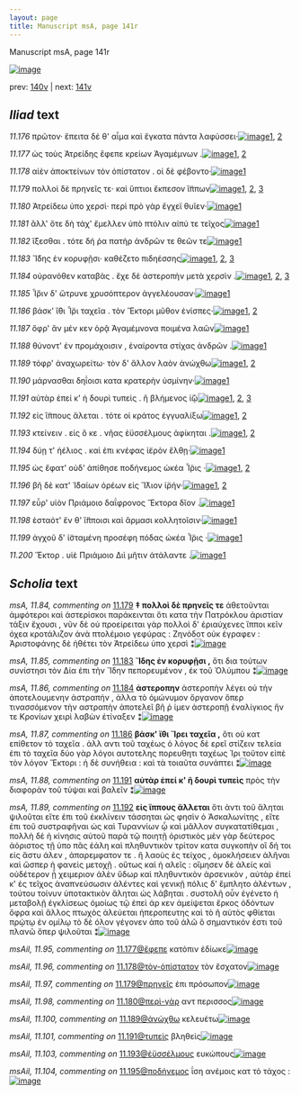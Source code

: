 ```yaml
---
layout: page
title: Manuscript msA, page 141r
---
```


Manuscript msA, page 141r

[![image](http://www.homermultitext.org/iipsrv?OBJ=IIP,1.0&FIF=/project/homer/pyramidal/deepzoom/hmt/vaimg/2017a/VA141RN_0313.tif&WID=100&CVT=JPEG)](http://www.homermultitext.org/ict2/?urn=urn:cite2:hmt:vaimg.2017a:VA141RN_0313)

prev:  [140v](../140v) | next:  [141v](../141v)

## *Iliad* text

*11.176* <a id="11.176"/> πρῶτον· ἔπειτα δέ θ' αἷμα καὶ ἔγκατα πάντα λαφύσσει·[![image](http://www.homermultitext.org/iipsrv?OBJ=IIP,1.0&FIF=/project/homer/pyramidal/deepzoom/hmt/vaimg/2017a/VA141RN_0313.tif&RGN=0.17,0.2027,0.447,0.027&WID=1000&CVT=JPEG)](http://www.homermultitext.org/ict2/?urn=urn:cite2:hmt:vaimg.2017a:VA141RN_0313@0.17,0.2027,0.447,0.027)[1](#msAim_11.21), [2](#msA_11.164)

*11.177* <a id="11.177"/> ὡς τοὺς Ἀτρείδης ἔφεπε κρείων Ἀγαμέμνων .[![image](http://www.homermultitext.org/iipsrv?OBJ=IIP,1.0&FIF=/project/homer/pyramidal/deepzoom/hmt/vaimg/2017a/VA141RN_0313.tif&RGN=0.167,0.2222,0.403,0.0263&WID=1000&CVT=JPEG)](http://www.homermultitext.org/ict2/?urn=urn:cite2:hmt:vaimg.2017a:VA141RN_0313@0.167,0.2222,0.403,0.0263)[1](#msAil_11.95), [2](#msA_11.164)

*11.178* <a id="11.178"/> αἰὲν ἀποκτείνων τὸν ὀπίστατον . οἱ δὲ φέβοντο·[![image](http://www.homermultitext.org/iipsrv?OBJ=IIP,1.0&FIF=/project/homer/pyramidal/deepzoom/hmt/vaimg/2017a/VA141RN_0313.tif&RGN=0.173,0.244,0.407,0.024&WID=1000&CVT=JPEG)](http://www.homermultitext.org/ict2/?urn=urn:cite2:hmt:vaimg.2017a:VA141RN_0313@0.173,0.244,0.407,0.024)[1](#msA_11.164)

*11.179* <a id="11.179"/> πολλοὶ δὲ πρηνεῖς τε· καὶ ὕπτιοι ἔκπεσον ἵ̈ππων[![image](http://www.homermultitext.org/iipsrv?OBJ=IIP,1.0&FIF=/project/homer/pyramidal/deepzoom/hmt/vaimg/2017a/VA141RN_0313.tif&RGN=0.165,0.2605,0.433,0.0263&WID=1000&CVT=JPEG)](http://www.homermultitext.org/ict2/?urn=urn:cite2:hmt:vaimg.2017a:VA141RN_0313@0.165,0.2605,0.433,0.0263)[1](#msA_11.84), [2](#msAil_11.97), [3](#msA_11.164)

*11.180* <a id="11.180"/> Ἀτρείδεω ὑπο χερσὶ· περὶ πρὸ γὰρ ἔγχεϊ θυῖεν·[![image](http://www.homermultitext.org/iipsrv?OBJ=IIP,1.0&FIF=/project/homer/pyramidal/deepzoom/hmt/vaimg/2017a/VA141RN_0313.tif&RGN=0.171,0.2793,0.407,0.027&WID=1000&CVT=JPEG)](http://www.homermultitext.org/ict2/?urn=urn:cite2:hmt:vaimg.2017a:VA141RN_0313@0.171,0.2793,0.407,0.027)[1](#msA_11.164)

*11.181* <a id="11.181"/> ἂλλ' ὅτε δὴ τάχ' ἔμελλεν ὑπὸ πτόλιν αἰπύ τε τεῖχος[![image](http://www.homermultitext.org/iipsrv?OBJ=IIP,1.0&FIF=/project/homer/pyramidal/deepzoom/hmt/vaimg/2017a/VA141RN_0313.tif&RGN=0.166,0.2973,0.43,0.03&WID=1000&CVT=JPEG)](http://www.homermultitext.org/ict2/?urn=urn:cite2:hmt:vaimg.2017a:VA141RN_0313@0.166,0.2973,0.43,0.03)[1](#msA_11.164)

*11.182* <a id="11.182"/> ἵ̈ξεσθαι . τότε δή ῥα πατὴρ ἀνδρῶν τε θεῶν τε[![image](http://www.homermultitext.org/iipsrv?OBJ=IIP,1.0&FIF=/project/homer/pyramidal/deepzoom/hmt/vaimg/2017a/VA141RN_0313.tif&RGN=0.165,0.3168,0.395,0.0278&WID=1000&CVT=JPEG)](http://www.homermultitext.org/ict2/?urn=urn:cite2:hmt:vaimg.2017a:VA141RN_0313@0.165,0.3168,0.395,0.0278)[1](#msA_11.164)

*11.183* <a id="11.183"/> Ἴ̈δης ἐν κορυφῇσι· καθέζετο πιδηέσσης[![image](http://www.homermultitext.org/iipsrv?OBJ=IIP,1.0&FIF=/project/homer/pyramidal/deepzoom/hmt/vaimg/2017a/VA141RN_0313.tif&RGN=0.166,0.3363,0.379,0.0248&WID=1000&CVT=JPEG)](http://www.homermultitext.org/ict2/?urn=urn:cite2:hmt:vaimg.2017a:VA141RN_0313@0.166,0.3363,0.379,0.0248)[1](#msAil_11.99), [2](#msA_11.85), [3](#msA_11.164)

*11.184* <a id="11.184"/> οὐρανόθεν καταβὰς . ἔχε δὲ ἀστεροπὴν μετὰ χερσὶν .[![image](http://www.homermultitext.org/iipsrv?OBJ=IIP,1.0&FIF=/project/homer/pyramidal/deepzoom/hmt/vaimg/2017a/VA141RN_0313.tif&RGN=0.17,0.3536,0.428,0.033&WID=1000&CVT=JPEG)](http://www.homermultitext.org/ict2/?urn=urn:cite2:hmt:vaimg.2017a:VA141RN_0313@0.17,0.3536,0.428,0.033)[1](#msAim_11.22), [2](#msA_11.164), [3](#msA_11.86)

*11.185* <a id="11.185"/> Ἶ̈̈ριν δ' ὤτρυνε χρυσόπτερον ἀγγελέουσαν·[![image](http://www.homermultitext.org/iipsrv?OBJ=IIP,1.0&FIF=/project/homer/pyramidal/deepzoom/hmt/vaimg/2017a/VA141RN_0313.tif&RGN=0.167,0.3769,0.368,0.0233&WID=1000&CVT=JPEG)](http://www.homermultitext.org/ict2/?urn=urn:cite2:hmt:vaimg.2017a:VA141RN_0313@0.167,0.3769,0.368,0.0233)[1](#msA_11.164)

*11.186* <a id="11.186"/> βάσκ' ἴ̈θι Ἶ̈ρι ταχεῖα . τὸν Ἕκτορι μῦθον ἐνίσπες·[![image](http://www.homermultitext.org/iipsrv?OBJ=IIP,1.0&FIF=/project/homer/pyramidal/deepzoom/hmt/vaimg/2017a/VA141RN_0313.tif&RGN=0.165,0.3941,0.426,0.0263&WID=1000&CVT=JPEG)](http://www.homermultitext.org/ict2/?urn=urn:cite2:hmt:vaimg.2017a:VA141RN_0313@0.165,0.3941,0.426,0.0263)[1](#msA_11.87), [2](#msA_11.164)

*11.187* <a id="11.187"/> ὄφρ' ἂν μέν κεν ὁρᾷ Ἀγαμέμνονα ποιμένα λαῶν[![image](http://www.homermultitext.org/iipsrv?OBJ=IIP,1.0&FIF=/project/homer/pyramidal/deepzoom/hmt/vaimg/2017a/VA141RN_0313.tif&RGN=0.16,0.4114,0.428,0.0308&WID=1000&CVT=JPEG)](http://www.homermultitext.org/ict2/?urn=urn:cite2:hmt:vaimg.2017a:VA141RN_0313@0.16,0.4114,0.428,0.0308)[1](#msA_11.164)

*11.188* <a id="11.188"/> θύνοντ' ἐν προμάχοισιν , ἐναίροντα στίχας ἀνδρῶν .[![image](http://www.homermultitext.org/iipsrv?OBJ=IIP,1.0&FIF=/project/homer/pyramidal/deepzoom/hmt/vaimg/2017a/VA141RN_0313.tif&RGN=0.161,0.4317,0.446,0.0323&WID=1000&CVT=JPEG)](http://www.homermultitext.org/ict2/?urn=urn:cite2:hmt:vaimg.2017a:VA141RN_0313@0.161,0.4317,0.446,0.0323)[1](#msA_11.164)

*11.189* <a id="11.189"/> τόφρ' ἀναχωρείτω· τὸν δ' ἄλλον λαὸν ἀνώχθω[![image](http://www.homermultitext.org/iipsrv?OBJ=IIP,1.0&FIF=/project/homer/pyramidal/deepzoom/hmt/vaimg/2017a/VA141RN_0313.tif&RGN=0.156,0.4535,0.423,0.0248&WID=1000&CVT=JPEG)](http://www.homermultitext.org/ict2/?urn=urn:cite2:hmt:vaimg.2017a:VA141RN_0313@0.156,0.4535,0.423,0.0248)[1](#msAil_11.100), [2](#msA_11.164)

*11.190* <a id="11.190"/> μάρνασθαι δηΐοισι κατα κρατερὴν ὑσμίνην·[![image](http://www.homermultitext.org/iipsrv?OBJ=IIP,1.0&FIF=/project/homer/pyramidal/deepzoom/hmt/vaimg/2017a/VA141RN_0313.tif&RGN=0.168,0.4707,0.418,0.0255&WID=1000&CVT=JPEG)](http://www.homermultitext.org/ict2/?urn=urn:cite2:hmt:vaimg.2017a:VA141RN_0313@0.168,0.4707,0.418,0.0255)[1](#msA_11.164)

*11.191* <a id="11.191"/> αὐτὰρ ἐπεί κ' ἠ δουρὶ τυπεὶς . ἢ βλήμενος ἰ̈ῷ[![image](http://www.homermultitext.org/iipsrv?OBJ=IIP,1.0&FIF=/project/homer/pyramidal/deepzoom/hmt/vaimg/2017a/VA141RN_0313.tif&RGN=0.165,0.4895,0.393,0.0278&WID=1000&CVT=JPEG)](http://www.homermultitext.org/ict2/?urn=urn:cite2:hmt:vaimg.2017a:VA141RN_0313@0.165,0.4895,0.393,0.0278)[1](#msA_11.88), [2](#msAil_11.101), [3](#msA_11.164)

*11.192* <a id="11.192"/> εἰς ἵ̈ππους ἄλεται . τότε οἱ κράτος ἐγγυαλίξω[![image](http://www.homermultitext.org/iipsrv?OBJ=IIP,1.0&FIF=/project/homer/pyramidal/deepzoom/hmt/vaimg/2017a/VA141RN_0313.tif&RGN=0.166,0.509,0.393,0.0293&WID=1000&CVT=JPEG)](http://www.homermultitext.org/ict2/?urn=urn:cite2:hmt:vaimg.2017a:VA141RN_0313@0.166,0.509,0.393,0.0293)[1](#msA_11.89), [2](#msA_11.164)

*11.193* <a id="11.193"/> κτείνειν . εἰς ὅ κε . νῆας ἐϋσσέλμους ἀφίκηται .[![image](http://www.homermultitext.org/iipsrv?OBJ=IIP,1.0&FIF=/project/homer/pyramidal/deepzoom/hmt/vaimg/2017a/VA141RN_0313.tif&RGN=0.168,0.53,0.42,0.0285&WID=1000&CVT=JPEG)](http://www.homermultitext.org/ict2/?urn=urn:cite2:hmt:vaimg.2017a:VA141RN_0313@0.168,0.53,0.42,0.0285)[1](#msAil_11.103), [2](#msA_11.164)

*11.194* <a id="11.194"/> δύῃ τ' ἠέλιος . καὶ ἐπι κνέφας ἱ̈ερὸν ἔλθῃ·[![image](http://www.homermultitext.org/iipsrv?OBJ=IIP,1.0&FIF=/project/homer/pyramidal/deepzoom/hmt/vaimg/2017a/VA141RN_0313.tif&RGN=0.167,0.5473,0.407,0.0278&WID=1000&CVT=JPEG)](http://www.homermultitext.org/ict2/?urn=urn:cite2:hmt:vaimg.2017a:VA141RN_0313@0.167,0.5473,0.407,0.0278)[1](#msA_11.164)

*11.195* <a id="11.195"/> ὡς ἔφατ' οὐδ' ἀπίθησε ποδήνεμος ὠκέα Ἶ̈ρις ·[![image](http://www.homermultitext.org/iipsrv?OBJ=IIP,1.0&FIF=/project/homer/pyramidal/deepzoom/hmt/vaimg/2017a/VA141RN_0313.tif&RGN=0.166,0.5631,0.431,0.027&WID=1000&CVT=JPEG)](http://www.homermultitext.org/ict2/?urn=urn:cite2:hmt:vaimg.2017a:VA141RN_0313@0.166,0.5631,0.431,0.027)[1](#msAil_11.104), [2](#msA_11.164)

*11.196* <a id="11.196"/> βῆ δὲ κατ' Ἰ̈δαίων ὀρέων εἰς Ἴ̈̈λιον ἱ̈ρήν·[![image](http://www.homermultitext.org/iipsrv?OBJ=IIP,1.0&FIF=/project/homer/pyramidal/deepzoom/hmt/vaimg/2017a/VA141RN_0313.tif&RGN=0.172,0.5841,0.37,0.0225&WID=1000&CVT=JPEG)](http://www.homermultitext.org/ict2/?urn=urn:cite2:hmt:vaimg.2017a:VA141RN_0313@0.172,0.5841,0.37,0.0225)[1](#msA_11.90), [2](#msA_11.164)

*11.197* <a id="11.197"/> εὗρ' υἱὸν Πριάμοιο δαΐφρονος Ἕκτορα δῖον .[![image](http://www.homermultitext.org/iipsrv?OBJ=IIP,1.0&FIF=/project/homer/pyramidal/deepzoom/hmt/vaimg/2017a/VA141RN_0313.tif&RGN=0.168,0.6014,0.396,0.0285&WID=1000&CVT=JPEG)](http://www.homermultitext.org/ict2/?urn=urn:cite2:hmt:vaimg.2017a:VA141RN_0313@0.168,0.6014,0.396,0.0285)[1](#msA_11.164)

*11.198* <a id="11.198"/> ἑσταότ' ἔν θ' ἵ̈̈πποισι καὶ ἅρμασι κολλητοῖσιν·[![image](http://www.homermultitext.org/iipsrv?OBJ=IIP,1.0&FIF=/project/homer/pyramidal/deepzoom/hmt/vaimg/2017a/VA141RN_0313.tif&RGN=0.17,0.6216,0.408,0.024&WID=1000&CVT=JPEG)](http://www.homermultitext.org/ict2/?urn=urn:cite2:hmt:vaimg.2017a:VA141RN_0313@0.17,0.6216,0.408,0.024)[1](#msA_11.164)

*11.199* <a id="11.199"/> ἀγχοῦ δ' ἱ̈σταμένη προσέφη πόδας ὠκέα Ἶ̈ρις ·[![image](http://www.homermultitext.org/iipsrv?OBJ=IIP,1.0&FIF=/project/homer/pyramidal/deepzoom/hmt/vaimg/2017a/VA141RN_0313.tif&RGN=0.167,0.6419,0.42,0.0248&WID=1000&CVT=JPEG)](http://www.homermultitext.org/ict2/?urn=urn:cite2:hmt:vaimg.2017a:VA141RN_0313@0.167,0.6419,0.42,0.0248)[1](#msA_11.164)

*11.200* <a id="11.200"/> Ἕκτορ . υἱὲ Πριάμοιο Διὶ μῆτιν ἀτάλαντε .[![image](http://www.homermultitext.org/iipsrv?OBJ=IIP,1.0&FIF=/project/homer/pyramidal/deepzoom/hmt/vaimg/2017a/VA141RN_0313.tif&RGN=0.157,0.6599,0.408,0.0248&WID=1000&CVT=JPEG)](http://www.homermultitext.org/ict2/?urn=urn:cite2:hmt:vaimg.2017a:VA141RN_0313@0.157,0.6599,0.408,0.0248)[1](#msA_11.164)

## *Scholia* text

*msA, 11.84, commenting on* [11.179](#11.179)  <a id="msA_11.84"/> **‡ πολλοὶ δὲ πρηνεῖς τε** ἀθετοῦνται ἀμφότεροι καὶ ἀστερίσκοι παράκεινται ὅτι κατα τὴν Πατρόκλου ἀριστίαν τάξιν ἔχουσι , νῦν δὲ οὐ προείρειται γὰρ πολλοὶ δ' ἐριαύχενες ἵπποι κεῖν όχεα κροτάλιζον ἀνὰ πτολέμοιο γεφύρας : Ζηνόδοτ οὐκ έγραφεν : Ἀριστοφάνης δὲ ἠθέτει τὸν Ἀτρείδεω ὑπο χερσὶ ⁑[![image](http://www.homermultitext.org/iipsrv?OBJ=IIP,1.0&FIF=/project/homer/pyramidal/deepzoom/hmt/vaimg/2017a/VA141RN_0313.tif&RGN=0.166,0.0938,0.625,0.0473&WID=1000&CVT=JPEG)](http://www.homermultitext.org/ict2/?urn=urn:cite2:hmt:vaimg.2017a:VA141RN_0313@0.166,0.0938,0.625,0.0473)

*msA, 11.85, commenting on* [11.183](#11.183)  <a id="msA_11.85"/> **Ἴδης ἐν κορυφῇσι ,** ὅτι δια τούτων συνίστησι τὸν Δία ἐπι τὴν Ἴδην πεπορευμένον , ἐκ τοῦ Ὀλύμπου ⁑[![image](http://www.homermultitext.org/iipsrv?OBJ=IIP,1.0&FIF=/project/homer/pyramidal/deepzoom/hmt/vaimg/2017a/VA141RN_0313.tif&RGN=0.183,0.1254,0.602,0.0308&WID=1000&CVT=JPEG)](http://www.homermultitext.org/ict2/?urn=urn:cite2:hmt:vaimg.2017a:VA141RN_0313@0.183,0.1254,0.602,0.0308)

*msA, 11.86, commenting on* [11.184](#11.184)  <a id="msA_11.86"/> **ἀστεροπην** ἀστεροπὴν λέγει οὐ τὴν ἀποτελουμενην ἀστραπήν , ἀλλα τὸ ὀμώνυμον ὄργανον ὅπερ τινασσόμενον τὴν αστραπὴν ἀποτελεῖ βῆ ῥ ίμεν ἀστεροπῇ ἐναλίγκιος ἥν τε Κρονίων χειρὶ λαβὼν ἐτίναξεν ⁑[![image](http://www.homermultitext.org/iipsrv?OBJ=IIP,1.0&FIF=/project/homer/pyramidal/deepzoom/hmt/vaimg/2017a/VA141RN_0313.tif&RGN=0.181,0.1396,0.603,0.045&WID=1000&CVT=JPEG)](http://www.homermultitext.org/ict2/?urn=urn:cite2:hmt:vaimg.2017a:VA141RN_0313@0.181,0.1396,0.603,0.045)

*msA, 11.87, commenting on* [11.186](#11.186)  <a id="msA_11.87"/> **βάσκ' ἴθι Ἴρει ταχεῖα ,** ὅτι οὐ κατ επίθετον τὸ ταχεῖα . ἀλλ αντι τοῦ ταχέως ὁ λόγος δὲ ερεῖ στίζειν τελεία ἐπι τὸ ταχεῖα δύο γὰρ λόγοι αυτοτελης πορευθητι ταχέως Ἰρι τοῦτον εἰπὲ τὸν λόγον Ἕκτορι : ἡ δὲ συνήθεια : καὶ τὰ τοιαῦτα συνάπτει ⁑[![image](http://www.homermultitext.org/iipsrv?OBJ=IIP,1.0&FIF=/project/homer/pyramidal/deepzoom/hmt/vaimg/2017a/VA141RN_0313.tif&RGN=0.592,0.3926,0.197,0.0961&WID=1000&CVT=JPEG)](http://www.homermultitext.org/ict2/?urn=urn:cite2:hmt:vaimg.2017a:VA141RN_0313@0.592,0.3926,0.197,0.0961)

*msA, 11.88, commenting on* [11.191](#11.191)  <a id="msA_11.88"/> **αὐτὰρ ἐπεί κ' ἢ δουρὶ τυπεὶς** πρὸς τὴν διαφορὰν τοῦ τύψαι καὶ βαλεῖν ⁑[![image](http://www.homermultitext.org/iipsrv?OBJ=IIP,1.0&FIF=/project/homer/pyramidal/deepzoom/hmt/vaimg/2017a/VA141RN_0313.tif&RGN=0.591,0.485,0.197,0.033&WID=1000&CVT=JPEG)](http://www.homermultitext.org/ict2/?urn=urn:cite2:hmt:vaimg.2017a:VA141RN_0313@0.591,0.485,0.197,0.033)

*msA, 11.89, commenting on* [11.192](#11.192)  <a id="msA_11.89"/> **εἰς ἵππους ἄλλεται** ὅτι ἀντι τοῦ ἅληται ψιλοῦται εἴτε ἐπι τοῦ ἐκκλίνειν τάσσηται ὡς φησὶν ὁ Ἀσκαλωνίτης , εἴτε ἐπι τοῦ συστραφῆναι ὡς καὶ Τυραννίων ᾧ καὶ μᾶλλον συγκατατίθεμαι , πολλὴ δὲ ἡ κίνησις αὐτοῦ παρὰ τῷ ποιητῇ ὁριστικὸς μὲν γὰρ δεύτερος ἀόριστος τῇ ὑπο πᾶς ἑάλη καὶ πληθυντικὸν τρίτον κατα συγκοπὴν οἳ δή τοι εἰς ἄστυ άλεν , ἀπαρεμφατον τε . ἣ λαοὺς ἐς τείχος , ὁμοκλήσειεν ἀλῆναι καὶ ὥσπερ ἡ φανεὶς μετοχῇ . οὕτως καὶ ἡ αλεῖς : οἴμησεν δὲ ἀλείς καὶ οὐδέτερον ᾖ χειμεριον ἀλὲν ὕδωρ καὶ πληθυντικὸν ἀρσενικὸν , αὐτὰρ ἐπεί κ' ἐς τεῖχος ἁναπνεύσωσιν ἀλέντες καὶ γενικῇ πόλις δ' ἔμπλητο ἀλέντων , τούτου τοίνυν ὑποτακτικὸν ἄληται ὡς λάβηται . συστολῆ οὖν ἐγένετο ἡ μεταβολῇ ἐγκλίσεως ὁμοίως τῷ ἐπεὶ άρ κεν ἀμείψεται ἔρκος ὀδόντων ὄφρα καὶ ἄλλος πτωχὸς ἀλεύεται ἠπεροπευτης καὶ τὸ ῆ αὐτὸς φθίεται πρῴτῳ ἐν ομίλῳ τὸ δὲ όλον γέγονεν ἀπο τοῦ ἀλῶ ὃ σημαντικόν ἐστι τοῦ πλανῶ ὅπερ ψιλοῦται ⁑[![image](http://www.homermultitext.org/iipsrv?OBJ=IIP,1.0&FIF=/project/homer/pyramidal/deepzoom/hmt/vaimg/2017a/VA141RN_0313.tif&RGN=0.155,0.5105,0.638,0.2688&WID=1000&CVT=JPEG)](http://www.homermultitext.org/ict2/?urn=urn:cite2:hmt:vaimg.2017a:VA141RN_0313@0.155,0.5105,0.638,0.2688)

*msAil, 11.95, commenting on* [11.177@ἔφεπε](#11.177@ἔφεπε)  <a id="msAil_11.95"/> κατόπιν ἐδίωκε[![image](http://www.homermultitext.org/iipsrv?OBJ=IIP,1.0&FIF=/project/homer/pyramidal/deepzoom/hmt/vaimg/2017a/VA141RN_0313.tif&RGN=0.377,0.2222,0.068,0.0105&WID=1000&CVT=JPEG)](http://www.homermultitext.org/ict2/?urn=urn:cite2:hmt:vaimg.2017a:VA141RN_0313@0.377,0.2222,0.068,0.0105)

*msAil, 11.96, commenting on* [11.178@τὸν-ὀπίστατον](#11.178@τὸν-ὀπίστατον)  <a id="msAil_11.96"/> τὸν ἔσχατον[![image](http://www.homermultitext.org/iipsrv?OBJ=IIP,1.0&FIF=/project/homer/pyramidal/deepzoom/hmt/vaimg/2017a/VA141RN_0313.tif&RGN=0.404,0.2417,0.054,0.0135&WID=1000&CVT=JPEG)](http://www.homermultitext.org/ict2/?urn=urn:cite2:hmt:vaimg.2017a:VA141RN_0313@0.404,0.2417,0.054,0.0135)

*msAil, 11.97, commenting on* [11.179@πρηνεῖς](#11.179@πρηνεῖς)  <a id="msAil_11.97"/> ἐπι πρόσωπον[![image](http://www.homermultitext.org/iipsrv?OBJ=IIP,1.0&FIF=/project/homer/pyramidal/deepzoom/hmt/vaimg/2017a/VA141RN_0313.tif&RGN=0.29,0.2575,0.058,0.0135&WID=1000&CVT=JPEG)](http://www.homermultitext.org/ict2/?urn=urn:cite2:hmt:vaimg.2017a:VA141RN_0313@0.29,0.2575,0.058,0.0135)

*msAil, 11.98, commenting on* [11.180@περὶ-γὰρ](#11.180@περὶ-γὰρ)  <a id="msAil_11.98"/> αντ περισσος[![image](http://www.homermultitext.org/iipsrv?OBJ=IIP,1.0&FIF=/project/homer/pyramidal/deepzoom/hmt/vaimg/2017a/VA141RN_0313.tif&RGN=0.363,0.2785,0.049,0.0105&WID=1000&CVT=JPEG)](http://www.homermultitext.org/ict2/?urn=urn:cite2:hmt:vaimg.2017a:VA141RN_0313@0.363,0.2785,0.049,0.0105)

*msAil, 11.100, commenting on* [11.189@ἀνώχθω](#11.189@ἀνώχθω)  <a id="msAil_11.100"/> κελευέτω[![image](http://www.homermultitext.org/iipsrv?OBJ=IIP,1.0&FIF=/project/homer/pyramidal/deepzoom/hmt/vaimg/2017a/VA141RN_0313.tif&RGN=0.516,0.4512,0.054,0.0143&WID=1000&CVT=JPEG)](http://www.homermultitext.org/ict2/?urn=urn:cite2:hmt:vaimg.2017a:VA141RN_0313@0.516,0.4512,0.054,0.0143)

*msAil, 11.101, commenting on* [11.191@τυπεὶς](#11.191@τυπεὶς)  <a id="msAil_11.101"/> βληθεὶς[![image](http://www.homermultitext.org/iipsrv?OBJ=IIP,1.0&FIF=/project/homer/pyramidal/deepzoom/hmt/vaimg/2017a/VA141RN_0313.tif&RGN=0.358,0.488,0.044,0.0143&WID=1000&CVT=JPEG)](http://www.homermultitext.org/ict2/?urn=urn:cite2:hmt:vaimg.2017a:VA141RN_0313@0.358,0.488,0.044,0.0143)

*msAil, 11.103, commenting on* [11.193@ἐϋσσέλμους](#11.193@ἐϋσσέλμους)  <a id="msAil_11.103"/> ευκώπους[![image](http://www.homermultitext.org/iipsrv?OBJ=IIP,1.0&FIF=/project/homer/pyramidal/deepzoom/hmt/vaimg/2017a/VA141RN_0313.tif&RGN=0.414,0.5285,0.051,0.0098&WID=1000&CVT=JPEG)](http://www.homermultitext.org/ict2/?urn=urn:cite2:hmt:vaimg.2017a:VA141RN_0313@0.414,0.5285,0.051,0.0098)

*msAil, 11.104, commenting on* [11.195@ποδήνεμος](#11.195@ποδήνεμος)  <a id="msAil_11.104"/> ΐση ανέμοις κατ τὸ τάχος :[![image](http://www.homermultitext.org/iipsrv?OBJ=IIP,1.0&FIF=/project/homer/pyramidal/deepzoom/hmt/vaimg/2017a/VA141RN_0313.tif&RGN=0.443,0.5653,0.121,0.0098&WID=1000&CVT=JPEG)](http://www.homermultitext.org/ict2/?urn=urn:cite2:hmt:vaimg.2017a:VA141RN_0313@0.443,0.5653,0.121,0.0098)